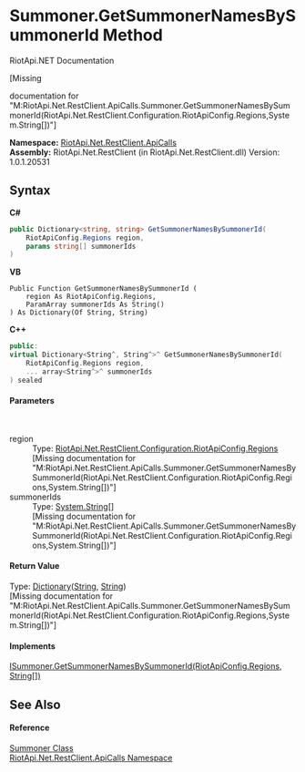 # Summoner.GetSummonerNamesBySummonerId Method 
RiotApi.NET Documentation 

\[Missing <summary> documentation for "M:RiotApi.Net.RestClient.ApiCalls.Summoner.GetSummonerNamesBySummonerId(RiotApi.Net.RestClient.Configuration.RiotApiConfig.Regions,System.String[])"\]

**Namespace:**&nbsp;<a href="ce503962-9d76-4097-585e-86aa8997f5c3">RiotApi.Net.RestClient.ApiCalls</a><br />**Assembly:**&nbsp;RiotApi.Net.RestClient (in RiotApi.Net.RestClient.dll) Version: 1.0.1.20531

## Syntax

**C#**<br />
``` C#
public Dictionary<string, string> GetSummonerNamesBySummonerId(
	RiotApiConfig.Regions region,
	params string[] summonerIds
)
```

**VB**<br />
``` VB
Public Function GetSummonerNamesBySummonerId ( 
	region As RiotApiConfig.Regions,
	ParamArray summonerIds As String()
) As Dictionary(Of String, String)
```

**C++**<br />
``` C++
public:
virtual Dictionary<String^, String^>^ GetSummonerNamesBySummonerId(
	RiotApiConfig.Regions region, 
	... array<String^>^ summonerIds
) sealed
```


#### Parameters
&nbsp;<dl><dt>region</dt><dd>Type: <a href="4d977124-7072-aed6-d4c3-44de17e37ee2">RiotApi.Net.RestClient.Configuration.RiotApiConfig.Regions</a><br />\[Missing <param name="region"/> documentation for "M:RiotApi.Net.RestClient.ApiCalls.Summoner.GetSummonerNamesBySummonerId(RiotApi.Net.RestClient.Configuration.RiotApiConfig.Regions,System.String[])"\]</dd><dt>summonerIds</dt><dd>Type: <a href="http://msdn2.microsoft.com/en-us/library/s1wwdcbf" target="_blank">System.String</a>[]<br />\[Missing <param name="summonerIds"/> documentation for "M:RiotApi.Net.RestClient.ApiCalls.Summoner.GetSummonerNamesBySummonerId(RiotApi.Net.RestClient.Configuration.RiotApiConfig.Regions,System.String[])"\]</dd></dl>

#### Return Value
Type: <a href="http://msdn2.microsoft.com/en-us/library/xfhwa508" target="_blank">Dictionary</a>(<a href="http://msdn2.microsoft.com/en-us/library/s1wwdcbf" target="_blank">String</a>, <a href="http://msdn2.microsoft.com/en-us/library/s1wwdcbf" target="_blank">String</a>)<br />\[Missing <returns> documentation for "M:RiotApi.Net.RestClient.ApiCalls.Summoner.GetSummonerNamesBySummonerId(RiotApi.Net.RestClient.Configuration.RiotApiConfig.Regions,System.String[])"\]

#### Implements
<a href="380e9d8c-f9dd-0b46-f510-3bc75995a4bc">ISummoner.GetSummonerNamesBySummonerId(RiotApiConfig.Regions, String[])</a><br />

## See Also


#### Reference
<a href="6820ad27-d9f1-61f0-d173-0ebd7208fe12">Summoner Class</a><br /><a href="ce503962-9d76-4097-585e-86aa8997f5c3">RiotApi.Net.RestClient.ApiCalls Namespace</a><br />